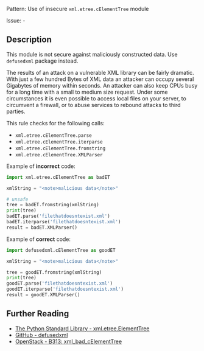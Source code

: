 Pattern: Use of insecure `xml.etree.cElementTree` module

Issue: -

## Description

This module is not secure against maliciously constructed data. Use `defusedxml` package instead.

The results of an attack on a vulnerable XML library can be fairly dramatic. With just a few hundred Bytes of XML data an attacker can occupy several Gigabytes of memory within seconds. An attacker can also keep CPUs busy for a long time with a small to medium size request. Under some circumstances it is even possible to access local files on your server, to circumvent a firewall, or to abuse services to rebound attacks to third parties.

This rule checks for the following calls:

  - `xml.etree.cElementTree.parse`
  - `xml.etree.cElementTree.iterparse`
  - `xml.etree.cElementTree.fromstring`
  - `xml.etree.cElementTree.XMLParser`
  

Example of **incorrect** code:

```python
import xml.etree.cElementTree as badET

xmlString = "<note>malicious data</note>"

# unsafe
tree = badET.fromstring(xmlString)
print(tree)
badET.parse('filethatdoesntexist.xml')
badET.iterparse('filethatdoesntexist.xml')
result = badET.XMLParser()
```

Example of **correct** code:

```python
import defusedxml.cElementTree as goodET

xmlString = "<note>malicious data</note>"

tree = goodET.fromstring(xmlString)
print(tree)
goodET.parse('filethatdoesntexist.xml')
goodET.iterparse('filethatdoesntexist.xml')
result = goodET.XMLParser()
```

## Further Reading

* [ The Python Standard Library - xml.etree.ElementTree](https://docs.python.org/2/library/xml.etree.elementtree.html#module-xml.etree.ElementTree)
* [GitHub - defusedxml](https://github.com/tiran/defusedxml)
* [OpenStack - B313: xml_bad_cElementTree](https://docs.openstack.org/developer/bandit/api/bandit.blacklists.html#b313-b320-xml)
